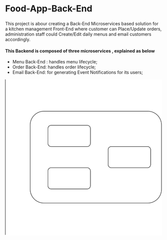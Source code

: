 # Food-App-Back-End

###
This project is abour creating  a Back-End Microservices based solution for a kitchen management Front-End where customer can Place/Update orders, administration staff could Create/Edit daily menus and email customers accordingly. 

#### This Backend is composed of three microservices , explained as below
* Menu Back-End : handles menu lifecycle;
* Order Back-End: handles order lifecycle;
* Email Back-End: for generating Event Notifications for its users;

![Design of the domain](https://github.com/gauravuq/Food-App-Back-End/blob/master/Food%20App%20Back-End%20Domain.svg)
